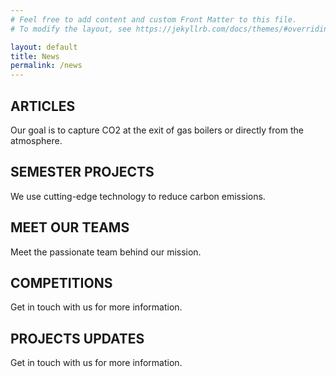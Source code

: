 ```yaml
---
# Feel free to add content and custom Front Matter to this file.
# To modify the layout, see https://jekyllrb.com/docs/themes/#overriding-theme-defaults

layout: default
title: News
permalink: /news
---
```


<section id="ARTICLES">
    <h1>ARTICLES</h1>
    <p>Our goal is to capture CO2 at the exit of gas boilers or directly from the atmosphere.</p>
</section>

<section id="SEMESTER PROJECTS">
    <h1>SEMESTER PROJECTS</h1>
    <p>We use cutting-edge technology to reduce carbon emissions.</p>
</section>

<section id="MEET OUR TEAMS">
    <h1>MEET OUR TEAMS</h1>
    <p>Meet the passionate team behind our mission.</p>
</section>

<section id="COMPETITIONS">
    <h1>COMPETITIONS</h1>
    <p>Get in touch with us for more information.</p>
</section>

<section id="PROJECTS UPDATES">
    <h1>PROJECTS UPDATES</h1>
    <p>Get in touch with us for more information.</p>
</section>